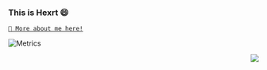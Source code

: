 ### This is Hexrt 😄
[`🙌 More about me here!`](https://hexrt.github.io)

![Metrics](https://metrics.lecoq.io/Hexrt?template=classic&base.repositories=0&languages=1&isocalendar=1&activity=1&base=header%2C%20activity%2C%20community%2C%20repositories%2C%20metadata&base.indepth=false&base.hireable=false&base.skip=false&isocalendar=false&isocalendar.duration=full-year&languages=false&languages.limit=8&languages.threshold=0%25&languages.other=false&languages.colors=github&languages.sections=most-used&languages.indepth=false&languages.analysis.timeout=15&languages.categories=markup%2C%20programming&languages.recent.categories=markup%2C%20programming&languages.recent.load=300&languages.recent.days=14&activity=false&activity.limit=5&activity.load=300&activity.days=14&activity.visibility=all&activity.timestamps=false&activity.filter=all&config.timezone=Asia%2FShanghai)


<div align="right">
  <img src="https://komarev.com/ghpvc/?username=Hexrt&&style=flat-square" align="right" />
</div>  
